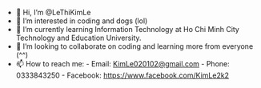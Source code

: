 - 👋 Hi, I’m @LeThiKimLe
- 👀 I’m interested in coding and dogs (lol)
- 🌱 I’m currently learning Information Technology at Ho Chi Minh City Technology and Education University.
- 💞️ I’m looking to collaborate on coding and learning more from everyone (^^)
- 📫 How to reach me: - Email: KimLe020102@gmail.com
                       - Phone: 0333843250 
                       - Facebook: https://www.facebook.com/KimLe2k2
<!---
LeThiKimLe/LeThiKimLe is a ✨ special ✨ repository because its `README.md` (this file) appears on your GitHub profile.
You can click the Preview link to take a look at your changes.
--->
